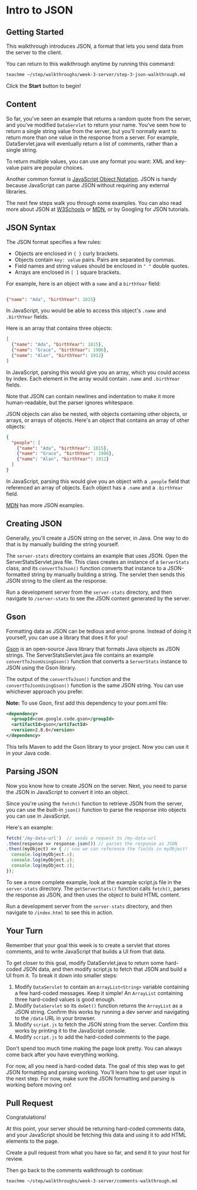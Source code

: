 # Intro to JSON

## Getting Started

This walkthrough introduces JSON, a format that lets you send data from the
server to the client.

You can return to this walkthrough anytime by running this command:

```bash
teachme ~/step/walkthroughs/week-3-server/step-3-json-walkthrough.md
```

Click the **Start** button to begin!

## Content

So far, you've seen an example that returns a random quote from the server, and
you've modified `DataServlet` to return your name. You've seen how to return a
single string value from the server, but you'll normally want to return more
than one value in the response from a server. For example,
<walkthrough-editor-open-file
    filePath="step/portfolio/src/main/java/com/google/sps/servlets/DataServlet.java">
  DataServlet.java
</walkthrough-editor-open-file>
will eventually return a list of comments, rather than a single string.

To return multiple values, you can use any format you want: XML and key-value
pairs are popular choices.

Another common format is [JavaScript Object Notation](http://www.json.org/).
JSON is handy because JavaScript can parse JSON without requiring any external
libraries.

The next few steps walk you through some examples. You can also read more about
JSON at [W3Schools](https://www.w3schools.com/js/js_json_intro.asp) or
[MDN](https://developer.mozilla.org/en-US/docs/Learn/JavaScript/Objects/JSON),
or by Googling for JSON tutorials.

## JSON Syntax

The JSON format specifies a few rules:

-   Objects are enclosed in `{ }` curly brackets.
-   Objects contain `key: value` pairs. Pairs are separated by commas.
-   Field names and string values should be enclosed in `" "` double quotes.
-   Arrays are enclosed in `[ ]` square brackets.

For example, here is an object with a `name` and a `birthYear` field:

```json

{"name": "Ada", "birthYear": 1815}
```

In JavaScript, you would be able to access this object's `.name` and
`.birthYear` fields.

Here is an array that contains three objects:

```json
[
  {"name": "Ada", "birthYear": 1815},
  {"name": "Grace", "birthYear": 1906},
  {"name": "Alan", "birthYear": 1912}
]
```

In JavaScript, parsing this would give you an array, which you could access by
index. Each element in the array would contain `.name` and `.birthYear` fields.

Note that JSON can contain newlines and indentation to make it more
human-readable, but the parser ignores whitespace.

JSON objects can also be nested, with objects containing other objects, or
arrays, or arrays of objects. Here's an object that contains an array of other
objects:

```json
{
  "people": [
    {"name": "Ada", "birthYear": 1815},
    {"name": "Grace", "birthYear": 1906},
    {"name": "Alan", "birthYear": 1912}
  ]
}
```

In JavaScript, parsing this would give you an object with a `.people` field that
referenced an array of objects. Each object has a `.name` and a `.birthYear` field.

[MDN](https://developer.mozilla.org/en-US/docs/Learn/JavaScript/Objects/JSON) has more JSON examples.

## Creating JSON

Generally, you'll create a JSON string on the server, in Java. One way to do
that is by manually building the string yourself.

The `server-stats` directory contains an example that uses JSON. Open the
<walkthrough-editor-open-file
    filePath="step/walkthroughs/week-3-server/examples/server-stats/src/main/java/com/google/sps/servlets/ServerStatsServlet.java">
  ServerStatsServlet.java
</walkthrough-editor-open-file>
file. This class creates an instance of a `ServerStats` class, and its
`convertToJson()` function converts that instance to a JSON-formatted string
by manually building a string. The servlet then sends this JSON string to the
client as the response.

Run a development server from the `server-stats` directory, and then navigate to
`/server-stats` to see the JSON content generated by the server.

## Gson

Formatting data as JSON can be tedious and error-prone. Instead of doing it
yourself, you can use a library that does it for you!

[Gson](https://github.com/google/gson) is an open-source Java library that
formats Java objects as JSON strings. The
<walkthrough-editor-open-file
    filePath="step/walkthroughs/week-3-server/examples/server-stats/src/main/java/com/google/sps/servlets/ServerStatsServlet.java">
  ServerStatsServlet.java
</walkthrough-editor-open-file>
file contains an example `convertToJsonUsingGson()` function that converts a
`ServerStats` instance to JSON using the Gson library.

The output of the `convertToJson()` function and the `convertToJsonUsingGson()`
function is the same JSON string. You can use whichever approach you prefer.

**Note:** To use Gson, first add this dependency to your
<walkthrough-editor-open-file
    filePath="step/portfolio/pom.xml">
  pom.xml
</walkthrough-editor-open-file>
file:

```xml
<dependency>
  <groupId>com.google.code.gson</groupId>
  <artifactId>gson</artifactId>
  <version>2.8.6</version>
</dependency>
```

This tells Maven to add the Gson library to your project. Now you can use it in
your Java code.

## Parsing JSON

Now you know how to create JSON on the server. Next, you need to parse the JSON
in JavaScript to convert it into an object.

Since you're using the `fetch()` function to retrieve JSON from the server,
you can use the built-in `json()` function to parse the response into objects
you can use in JavaScript.

Here's an example:

```javascript
fetch('/my-data-url')  // sends a request to /my-data-url
.then(response => response.json()) // parses the response as JSON
.then((myObject) => { // now we can reference the fields in myObject!
  console.log(myObject.x);
  console.log(myObject.y);
  console.log(myObject.z);
});
```

To see a more complete example, look at the example
<walkthrough-editor-open-file
    filePath="step/walkthroughs/week-3-server/examples/server-stats/src/main/webapp/script.js">
  script.js
</walkthrough-editor-open-file>
file in the `server-stats` directory. The `getServerStats()` function calls
`fetch()`, parses the response as JSON, and then uses the object to build HTML
content.

Run a development server from the `server-stats` directory, and then navigate to
`/index.html` to see this in action.

## Your Turn

Remember that your goal this week is to create a servlet that stores comments,
and to write JavaScript that builds a UI from that data.

To get closer to this goal, modify
<walkthrough-editor-open-file
    filePath="step/portfolio/src/main/java/com/google/sps/servlets/DataServlet.java">
  DataServlet.java
</walkthrough-editor-open-file>
to return some hard-coded JSON data, and then modify
<walkthrough-editor-open-file
    filePath="step/portfolio/src/main/webapp/script.js">
  script.js
</walkthrough-editor-open-file>
to fetch that JSON and build a UI from it. To break it down into smaller steps:

1.  Modify `DataServlet` to contain an `ArrayList<String>` variable containing a
    few hard-coded messages. Keep it simple! An `ArrayList` containing three
    hard-coded values is good enough.
2.  Modify `DataServlet` so its `doGet()` function returns the `ArrayList` as a
    JSON string. Confirm this works by running a dev server and navigating to the
    `/data` URL in your browser.
3.  Modify `script.js` to fetch the JSON string from the server. Confirm this
    works by printing it to the JavaScript console.
4.  Modify `script.js` to add the hard-coded comments to the page.

Don't spend too much time making the page look pretty. You can always come back
after you have everything working.

For now, all you need is hard-coded data. The goal of this step was to get JSON
formatting and parsing working. You'll learn how to get user input in the next
step. For now, make sure the JSON formatting and parsing is working before
moving on!

## Pull Request

<walkthrough-conclusion-trophy></walkthrough-conclusion-trophy>

Congratulations!

At this point, your server should be returning hard-coded comments data, and
your JavaScript should be fetching this data and using it to add HTML elements
to the page.

Create a pull request from what you have so far, and send it to your host for
review.

Then go back to the comments walkthrough to continue:

```bash
teachme ~/step/walkthroughs/week-3-server/comments-walkthrough.md
```